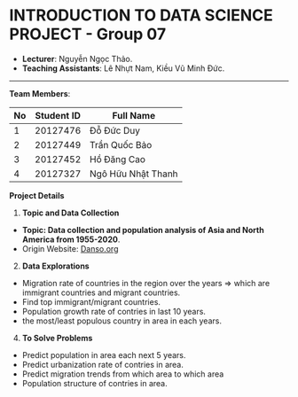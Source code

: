 # INTRODUCTION TO DATA SCIENCE PROJECT - Group 07

- **Lecturer**: Nguyễn Ngọc Thảo.
- **Teaching Assistants**: Lê Nhựt Nam, Kiều Vũ Minh Đức.

---

**Team Members**:

| **No**  | **Student ID** | **Full Name**         |
| ------- | -------------- | ----------------------|
| 1       | 20127476			 | Đỗ Đức Duy            |
| 2       | 20127449       | Trần Quốc Bảo         |
| 3       | 20127452       | Hồ Đăng Cao           |
| 4       | 20127327       | Ngô Hữu Nhật Thanh    |

**Project Details**
1. **Topic and Data Collection**

- **Topic: Data collection and population analysis of Asia and North America from 1955-2020**.
- Origin Website: [Danso.org](https://danso.org/the-gioi/)

2. **Data Explorations**

- Migration rate of countries in the region over the years => which are immigrant countries and migrant countries.
- Find top immigrant/migrant countries.
- Population growth rate of contries in last 10 years.
- the most/least populous country in area in each years.

4. **To Solve Problems**
- Predict population in area each next 5 years. 
- Predict urbanization rate of contries in area.
- Predict migration trends from which area to which area
- Population structure of contries in area.
